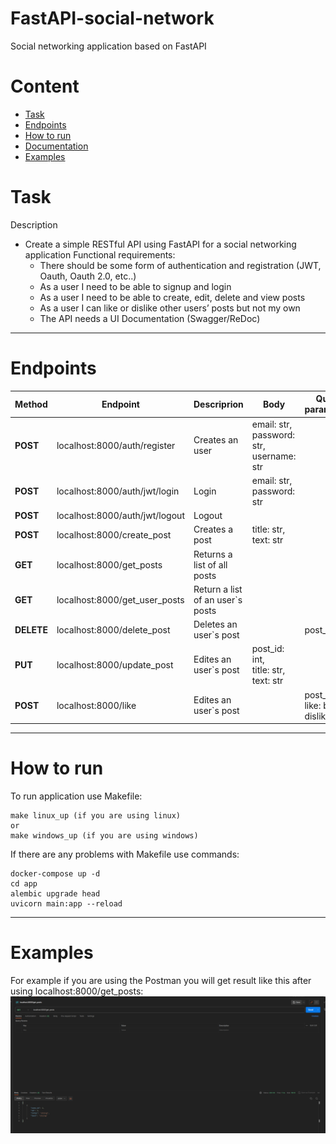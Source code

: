 # FastAPI-social-network
Social networking application based on FastAPI

# Content
- [Task](#task)
- [Endpoints](#endpoints)
- [How to run](#how-to-run)
- [Documentation](/docs/)
- [Examples](#examples)

# Task
Description
- Create a simple RESTful API using FastAPI for a social networking application
Functional requirements:
    - There should be some form of authentication and registration (JWT, Oauth, Oauth 2.0, etc..)
    - As a user I need to be able to signup and login
    - As a user I need to be able to create, edit, delete and view posts
    - As a user I can like or dislike other users’ posts but not my own 
    - The API needs a UI Documentation (Swagger/ReDoc)

___
# Endpoints
|Method|Endpoint|Descriprion|Body| Query parametres|
|------|--------|-----------|----|-----------------|
|**POST**| localhost:8000/auth/register| Creates an user| email: str,<br>password: str,<br>username: str|
|**POST**| localhost:8000/auth/jwt/login| Login | email: str,<br>password: str|
|**POST**| localhost:8000/auth/jwt/logout| Logout| |
|**POST**| localhost:8000/create_post| Creates a post | title: str, <br>text: str|
|**GET**| localhost:8000/get_posts| Returns a list of all posts| |
|**GET**| localhost:8000/get_user_posts| Return a list of an user`s posts | |
|**DELETE**| localhost:8000/delete_post| Deletes an user`s post | | post_id: int
|**PUT**| localhost:8000/update_post| Edites an user`s post| post_id: int,<br> title: str, <br>text: str|
|**POST**| localhost:8000/like| Edites an user`s post|  | post_id: int, <br> like: bool, <br>dislike: bool|


___
# How to run
To run application use Makefile:
```
make linux_up (if you are using linux)
or
make windows_up (if you are using windows)
```
If there are any problems with Makefile use commands:
```
docker-compose up -d
cd app
alembic upgrade head
uvicorn main:app --reload
``` 

___
# Examples
For example if you are using the Postman you will get result like this after using localhost:8000/get_posts:
![The Postman result](/images/%D0%A1%D0%BD%D0%B8%D0%BC%D0%BE%D0%BA%20%D1%8D%D0%BA%D1%80%D0%B0%D0%BD%D0%B0%20%D0%BE%D1%82%202023-07-03%2014-59-10.png)
